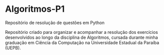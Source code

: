 # Algoritmos-P1
Repositório de resolução de questões em Python

Repositório criado para organizar e acompanhar a resolução dos exercícios desenvolvidos ao longo da disciplina de Algoritmos, cursada durante minha graduação em Ciência da Computação na Universidade Estadual da Paraíba (UEPB).
